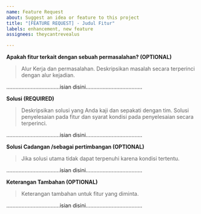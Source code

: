 ```yaml
---
name: Feature Request
about: Suggest an idea or feature to this project
title: "[FEATURE REQUEST] - Judul Fitur"
labels: enhancement, new feature
assignees: theycantrevealus

---
```


**Apakah fitur terkait dengan sebuah permasalahan? (OPTIONAL)**
>Alur Kerja dan permasalahan. Deskripsikan masalah secara terperinci dengan alur kejadian. 

...................................isian disini.....................................

**Solusi (REQUIRED)**
>Deskripsikan solusi yang Anda kaji dan sepakati dengan tim. Solusi penyelesaian pada fitur dan syarat kondisi pada penyelesaian secara terperinci.

...................................isian disini.....................................

**Solusi Cadangan /sebagai pertimbangan (OPTIONAL)**
>Jika solusi utama tidak dapat terpenuhi karena kondisi tertentu.

...................................isian disini.....................................

**Keterangan Tambahan (OPTIONAL)**
>Keterangan tambahan untuk fitur yang diminta.

...................................isian disini.....................................
